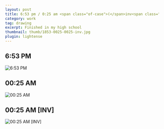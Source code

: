 ```yaml
---
layout: post
title: 6:53 pm / 0:25 am <span class="of-case">(</span>inv<span class="of-case">)</span>
category: work
tag: drawing
excerpt: Finished in my high school
thumbnail: thumb/1853-0025-0025-inv.jpg
plugin: lightense
---
```


<h2>6:53 PM</h2>
<p><img src="{{ site.file }}/work/0653-pm.jpg" alt="6:53 PM"></p>

<h2>00:25 AM</h2>
<p><img src="{{ site.file }}/work/0025-am.jpg" alt="00:25 AM"></p>

<h2>00:25 AM [INV]</h2>
<p><img src="{{ site.file }}/work/0025-am-inv.jpg" alt="00:25 AM [INV]"></p>
